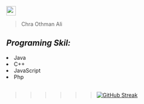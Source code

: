   <img src="https://cdn-icons.flaticon.com/png/512/2926/premium/2926745.png?token=exp=1643901377~hmac=e59ea2eed3ad0e1cdb4955b9d106bf64"  style="width:25px;"/> <br>
 >Chra Othman Ali
 
<h2 style="center"><i><b>Programing Skil: </b></i></h2>
<li> Java </li>
<li> C++ </li>
<li> JavaScript </li>
<li> Php </li>
<br>


   >>>>>>[![GitHub Streak](https://github-readme-streak-stats.herokuapp.com/?user=chra-o&theme=radical)](https://git.io/streak-stats)

 
